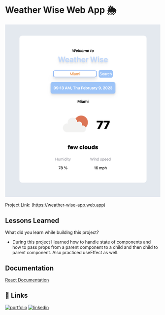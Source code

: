 
# Weather Wise Web App 🌦️

[![screen shot](./src/assets/images/readme.png)](https://weather-wise-app.web.app)


Project Link: (https://weather-wise-app.web.app)

## Lessons Learned

What did you learn while building this project? 

- During this project I learned how to handle state of components and how to pass props from a parent component
to a child and then child to parent component. Also practiced useEffect as well.


## Documentation

[React Documentation](https://beta.reactjs.org)


## 🔗 Links
[![portfolio](https://img.shields.io/badge/my_portfolio-000?style=for-the-badge&logo=ko-fi&logoColor=white)](miguelcamilo.dev)
[![linkedin](https://img.shields.io/badge/linkedin-0A66C2?style=for-the-badge&logo=linkedin&logoColor=white)](https://www.linkedin.com/)



<!-- Gh repo create miguelcamilo/Weather-Wise-Web-App --source=. --public --push -->